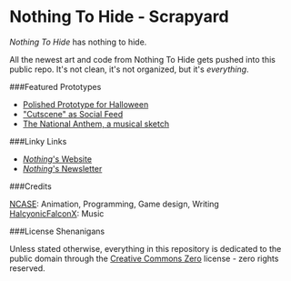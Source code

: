 Nothing To Hide - Scrapyard
===

*Nothing To Hide* has nothing to hide.

All the newest art and code from Nothing To Hide gets pushed into this public repo.
It's not clean, it's not organized, but it's *everything*.

###Featured Prototypes

* [Polished Prototype for Halloween](http://prototype.nothingtohide.cc/)
* ["Cutscene" as Social Feed](http://nutcasenightmare.github.io/test-thewall/)
* [The National Anthem, a musical sketch](https://s3.amazonaws.com/ncase/NTH+1+v2.mp3)

###Linky Links

* [*Nothing*'s Website](http://nothingtohide.cc/)
* [*Nothing*'s Newsletter](http://tinyletter.com/nothingtohide/letters)

###Credits

[NCASE](http://www.ncase.me): Animation, Programming, Game design, Writing    
[HalcyonicFalconX](https://www.facebook.com/HalcyonicFalconX): Music

###License Shenanigans

Unless stated otherwise, everything in this repository is dedicated to the public domain through the
[Creative Commons Zero](http://creativecommons.org/publicdomain/zero/1.0/) license - zero rights reserved.